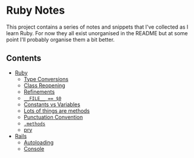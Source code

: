 # Ruby Notes

This project contains a series of notes and snippets that I've collected as I learn Ruby. 
For now they all exist unorganised in the README but at some point I'll probably organise them a bit better. 

## Contents

- [Ruby](./ruby.md)
  - [Type Conversions](./ruby.md#type-conversions)
  - [Class Reopening](./ruby.md#class-reopening)
  - [Refinements](./ruby.md#refinements)
  - [`__FILE__ == $0`](./ruby.md#__file__--0)
  - [Constants vs Variables](./ruby.md#constants-vs-variables)
  - [Lots of things are methods](./ruby.md#lots-of-things-are-methods)
  - [Punctuation Convention](./ruby.md#punctuation-conventions)
  - [`.methods`](./ruby.md#methods)
  - [pry](./ruby.md#pry)
- [Rails](./rails.md)
  - [Autoloading](./rails.md#autoloading)
  - [Console](./rails.md#console)
  
